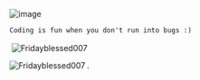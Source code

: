 

![image](https://user-images.githubusercontent.com/122832232/223120834-8886744d-19d6-470c-9638-39a6b1b0cdfd.png)
```
Coding is fun when you don't run into bugs :)

```


<p>&nbsp;<img align="center" src="https://github-readme-stats.vercel.app/api?username=Fridayblessed007&show_icons=true&locale=en&bg_color=0D1117" alt="Fridayblessed007" /></p>

<p><img align="left" src="https://github-readme-stats.vercel.app/api/top-langs?username=Fridayblessed007&show_icons=true&locale=en&layout=compact&bg_color=0D1117" alt="Fridayblessed007" /></p>.

